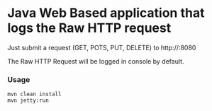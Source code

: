 # Java Web Based application that logs the Raw HTTP request

Just submit a request (GET, POTS, PUT, DELETE) to http://<host>:8080

The Raw HTTP Request will be logged in console by default.

### Usage
```
mvn clean install
mvn jetty:run
````
